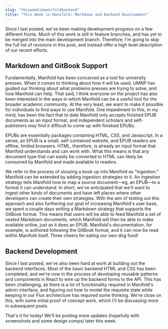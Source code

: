 ```yaml
---
slug: "thisweekinmanifoldbackend"
title: "This Week in Manifold: Markdown and Backend Development"
---
```




<!--truncate-->

Since I last posted, we've been making development progress on a few different fronts. Much of this work is still in feature branches, and has yet to be merged into the main development branch. Therefore, I'm going to skip the full list of revisions in this post, and instead offer a high level description of our recent efforts.
## Markdown and GitBook Support
Fundamentally, Manifold has been conceived as a tool for university presses. When it comes to thinking about how it will be used, UMNP has guided our thinking about what problems presses are trying to solve, and how Manifold can help. That said, I think everyone on the project has also been interested in the ways in which Manifold can be a useful tool for the broader academic community. At the very least, we want to make it possible for individuals to find ways to use Manifold. One impediment to this, in my mind, has been the fact that to date Manifold only accepts finished EPUB documents as an input format, and independent scholars and self-publishers may find it difficult to come up with finished EPUBs.

EPUBs are essentially packages containing HTML, CSS, and Javascript. In a sense, an EPUB is a small, self-contained website, and EPUB readers are offline, limited browsers. HTML, therefore, is already an input format that Manifold understands and can work with. What this means is that any document type that can easily be converted to HTML can likely be consumed by Manifold and made available to readers.

We refer to the process of slurping a book up into Manifold as "Ingestion." Manifold can be extended by adding ingestion strategies to it. An ingestion strategy tells Manifold how to map a source document—eg, an EPUB—to a format it can understand. In short, we've anticipated that we'll want to ingest other kinds of documents and have left places where other developers can create their own strategies. With the aim of testing out this approach and also furthering our goal of increasing Manifold's user base, we spent a couple days writing a Markdown strategy that supports the GitBook format. This means that users will be able to feed Manifold a set of nested Markdown documents, which Manifold will then be able to make available online, just as it does an EPUB. Manifold's documentation, for example, is authored following the GitBook format, and it can now be read within Manifold itself. Three cheers for eating our own dog food!
## Backend Development
Since I last posted, we've also been hard at work at building out the backend interfaces. Most of the basic backend HTML and CSS has been completed, and we're now in the process of developing reusable patterns and components in React to wire up the backend forms to the API. This has been challenging, as there is a lot of functionality required in Manifold's admin interface, and figuring out how to model the requisite state while keeping in our Flux architecture has required some thinking. We're close on this, with some initial proof of concept work, which I'll be discussing more in subsequent posts.

That's it for today! We'll be posting more updates (hopefully with screenshots and some design comps) later this week.    
